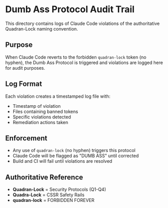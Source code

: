 # Dumb Ass Protocol Audit Trail

This directory contains logs of Claude Code violations of the authoritative Quadran-Lock naming convention.

## Purpose
When Claude Code reverts to the forbidden `quadran-lock` token (no hyphen), the Dumb Ass Protocol is triggered and violations are logged here for audit purposes.

## Log Format
Each violation creates a timestamped log file with:
- Timestamp of violation
- Files containing banned tokens
- Specific violations detected
- Remediation actions taken

## Enforcement
- Any use of `quadran-lock` (no hyphen) triggers this protocol
- Claude Code will be flagged as "DUMB ASS" until corrected
- Build and CI will fail until violations are resolved

## Authoritative Reference
- **Quadran-Lock** = Security Protocols (Q1-Q4)
- **Quadra-Lock** = CSSR Safety Rails
- **quadran-lock** = FORBIDDEN FOREVER